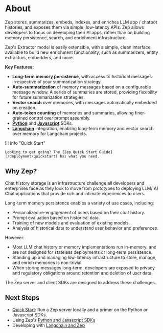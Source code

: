 # About

Zep stores, summarizes, embeds, indexes, and enriches LLM app / chatbot histories, and exposes them via simple, low-latency APIs. Zep allows developers to focus on developing their AI apps, rather than on building memory persistence, search, and enrichment infrastructure.

Zep's Extractor model is easily extensible, with a simple, clean interface available to build new enrichment functionality, such as summarizers, entity extractors, embedders, and more.

**Key Features:**

- **Long-term memory persistence**, with access to historical messages irrespective of your summarization strategy.
- **Auto-summarization** of memory messages based on a configurable message window. A series of summaries are stored, providing flexibility for future summarization strategies.
- **Vector search** over memories, with messages automatically embedded on creation.
- **Auto-token counting** of memories and summaries, allowing finer-grained control over prompt assembly.
- **[Python](https://github.com/getzep/zep-python)** and **[Javascript](https://github.com/getzep/zep-js)** SDKs.
- [**Langchain**](/sdk/langchain) integration, enabling long-term memory and vector search over memory for Langchain projects.

!!! info "Quick Start"

    Looking to get going? The [Zep Quick Start Guide](/deployment/quickstart) has what you need.

## Why Zep?

Chat history storage is an infrastructure challenge all developers and enterprises face as they look to move from prototypes to deploying LLM/ AI Chat applications that provide rich and intimate experiences to users.

Long-term memory persistence enables a variety of use cases, including:

- Personalized re-engagement of users based on their chat history.
- Prompt evaluation based on historical data.
- Training of new models and evaluation of existing models.
- Analysis of historical data to understand user behavior and preferences.

However:

- Most LLM chat history or memory implementations run in-memory, and are not designed for stateless deployments or long-term persistence.
- Standing up and managing low-latency infrastructure to store, manage, and enrich memories is non-trivial.
- When storing messages long-term, developers are exposed to privacy and regulatory obligations around retention and deletion of user data.

The Zep server and client SDKs are designed to address these challenges.

## Next Steps

- [Quick Start](deployment/quickstart.md): Run a Zep server locally and a primer on the Python or Javascript SDKs.
- Using Zep's [Python and Javascript SDKs](/sdk)
- Developing with [Langchain and Zep](/sdk/langchain)
